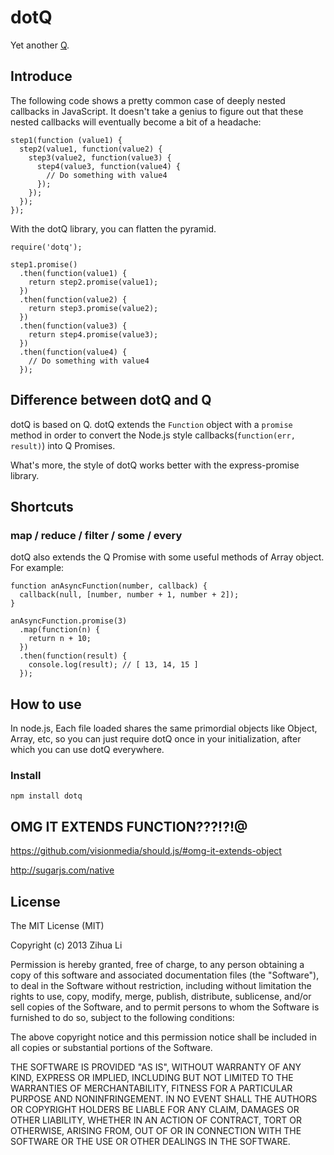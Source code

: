 # dotQ
Yet another [Q](https://github.com/kriskowal/q).

## Introduce
The following code shows a pretty common case of deeply nested callbacks in JavaScript. It doesn't take a genius to figure out that these nested callbacks will eventually become a bit of a headache:

	step1(function (value1) {
	  step2(value1, function(value2) {
	    step3(value2, function(value3) {
	      step4(value3, function(value4) {
	        // Do something with value4
	      });
	    });
	  });
	});

With the dotQ library, you can flatten the pyramid.

	require('dotq');

	step1.promise()
	  .then(function(value1) {
	    return step2.promise(value1);
	  })
	  .then(function(value2) {
	    return step3.promise(value2);
	  })
	  .then(function(value3) {
	    return step4.promise(value3);
	  })
	  .then(function(value4) {
	    // Do something with value4
	  });

## Difference between dotQ and Q
dotQ is based on Q. dotQ extends the `Function` object with a `promise` method in order to convert the Node.js style callbacks(`function(err, result)`) into Q Promises.

What's more, the style of dotQ works better with the express-promise library.

## Shortcuts

### map / reduce / filter / some / every
dotQ also extends the Q Promise with some useful methods of Array object. For example:

	function anAsyncFunction(number, callback) {
	  callback(null, [number, number + 1, number + 2]);
	}

	anAsyncFunction.promise(3)
	  .map(function(n) {
	    return n + 10;
	  })
	  .then(function(result) {
	    console.log(result); // [ 13, 14, 15 ]
	  });


## How to use
In node.js, Each file loaded shares the same primordial objects like Object, Array, etc,
so you can just require dotQ once in your initialization, after which you can use dotQ everywhere.

### Install

`npm install dotq`

## OMG IT EXTENDS FUNCTION???!?!@
https://github.com/visionmedia/should.js/#omg-it-extends-object

http://sugarjs.com/native

## License
The MIT License (MIT)

Copyright (c) 2013 Zihua Li

Permission is hereby granted, free of charge, to any person obtaining a copy of
this software and associated documentation files (the "Software"), to deal in
the Software without restriction, including without limitation the rights to
use, copy, modify, merge, publish, distribute, sublicense, and/or sell copies of
the Software, and to permit persons to whom the Software is furnished to do so,
subject to the following conditions:

The above copyright notice and this permission notice shall be included in all
copies or substantial portions of the Software.

THE SOFTWARE IS PROVIDED "AS IS", WITHOUT WARRANTY OF ANY KIND, EXPRESS OR
IMPLIED, INCLUDING BUT NOT LIMITED TO THE WARRANTIES OF MERCHANTABILITY, FITNESS
FOR A PARTICULAR PURPOSE AND NONINFRINGEMENT. IN NO EVENT SHALL THE AUTHORS OR
COPYRIGHT HOLDERS BE LIABLE FOR ANY CLAIM, DAMAGES OR OTHER LIABILITY, WHETHER
IN AN ACTION OF CONTRACT, TORT OR OTHERWISE, ARISING FROM, OUT OF OR IN
CONNECTION WITH THE SOFTWARE OR THE USE OR OTHER DEALINGS IN THE SOFTWARE.
